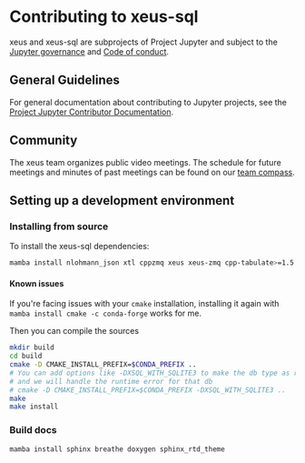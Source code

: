 # Contributing to xeus-sql

xeus and xeus-sql are subprojects of Project Jupyter and subject to the [Jupyter governance](https://github.com/jupyter/governance) and [Code of conduct](https://github.com/jupyter/governance/blob/master/conduct/code_of_conduct.md).

## General Guidelines

For general documentation about contributing to Jupyter projects, see the [Project Jupyter Contributor Documentation](https://jupyter.readthedocs.io/en/latest/contributor/content-contributor.html).

## Community

The xeus team organizes public video meetings. The schedule for future meetings and minutes of past meetings can be found on our [team compass](https://jupyter-xeus.github.io/).

## Setting up a development environment

### Installing from source

To install the xeus-sql dependencies:

```bash
mamba install nlohmann_json xtl cppzmq xeus xeus-zmq cpp-tabulate>=1.5 xvega xvega-bindings xproperty jupyterlab soci-core compilers cmake -c conda-forge
```

#### Known issues

If you're facing issues with your `cmake` installation, installing it again with `mamba install cmake -c conda-forge` works for me.

Then you can compile the sources

```bash
mkdir build
cd build
cmake -D CMAKE_INSTALL_PREFIX=$CONDA_PREFIX ..
# You can add options like -DXSQL_WITH_SQLITE3 to make the db type as required
# and we will handle the runtime error for that db
# cmake -D CMAKE_INSTALL_PREFIX=$CONDA_PREFIX -DXSQL_WITH_SQLITE3 ..
make
make install
```

### Build docs

```
mamba install sphinx breathe doxygen sphinx_rtd_theme
```
